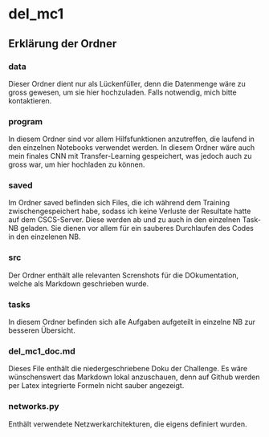 # del_mc1

## Erklärung der Ordner

### data
Dieser Ordner dient nur als Lückenfüller, denn die Datenmenge wäre zu gross gewesen, um sie hier hochzuladen. Falls notwendig, mich bitte kontaktieren.

### program
In diesem Ordner sind vor allem Hilfsfunktionen anzutreffen, die laufend in den einzelnen Notebooks verwendet werden. In diesem Ordner wäre auch mein finales CNN mit Transfer-Learning 
gespeichert, was jedoch auch zu gross war, um hier hochladen zu können.

### saved
Im Ordner saved befinden sich Files, die ich während dem Training zwischengespeichert habe, sodass ich keine Verluste der Resultate hatte auf dem CSCS-Server. Diese werden ab und zu 
auch in den einzelnen Task-NB geladen. Sie dienen vor allem für ein sauberes Durchlaufen des Codes in den einzelenen NB.

### src
Der Ordner enthält alle relevanten Screnshots für die DOkumentation, welche als Markdown geschrieben wurde.

### tasks
In diesem Ordner befinden sich alle Aufgaben aufgeteilt in einzelne NB zur besseren Übersicht.

### del_mc1_doc.md
Dieses File enthält die niedergeschriebene Doku der Challenge. Es wäre wünschenswert das Markdown lokal anzuschauen, denn auf Github werden per Latex integrierte Formeln nicht sauber angezeigt.

### networks.py
Enthält verwendete Netzwerkarchitekturen, die eigens definiert wurden.



